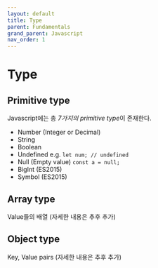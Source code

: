 ```yaml
---
layout: default
title: Type
parent: Fundamentals
grand_parent: Javascript
nav_order: 1
---
```


# Type

## Primitive type

Javascript에는 총 *7가지의 primitive type*이 존재한다.

- Number (Integer or Decimal)
- String
- Boolean
- Undefined e.g. `let num; // undefined`
- Null (Empty value) `const a = null;`
- BigInt (ES2015)
- Symbol (ES2015)

## Array type

Value들의 배열 (자세한 내용은 추후 추가)

## Object type

Key, Value pairs (자세한 내용은 추후 추가)
